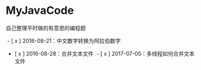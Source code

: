 # MyJavaCode
自己整理平时做的有意思的编程题

  - [ x ] 2016-08-21：中文数字转换为阿拉伯数字
  - [ x ] 2016-08-28：合并文本文件
  - [ x ] 2017-07-05：多线程如何合并文本文件
